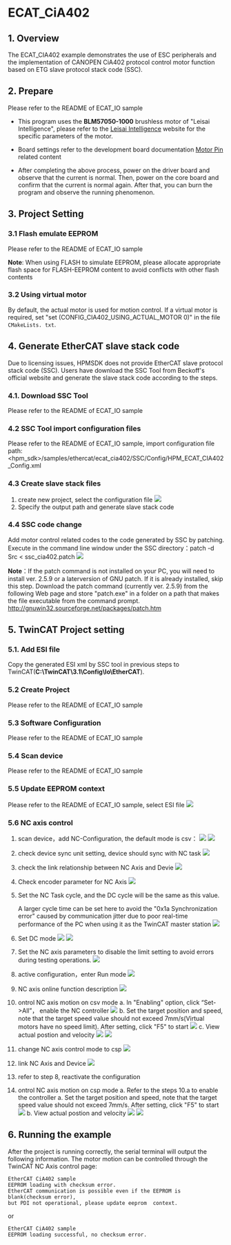 # ECAT_CiA402

## 1. Overview

The ECAT_CIA402 example demonstrates the use of ESC peripherals and the implementation of CANOPEN CiA402 protocol control motor function based on ETG slave protocol stack code (SSC).

## 2. Prepare

  Please refer to the README of ECAT_IO sample

  - This program uses the **BLM57050-1000** brushless motor of "Leisai Intelligence", please refer to the [Leisai Intelligence](https://leisai.com/) website for the specific parameters of the motor.

  - Board settings refer to the development board documentation [Motor Pin](lab_board_motor_ctrl_pin) related content

  - After completing the above process, power on the driver board and observe that the current is normal. Then, power on the core board and confirm that the current is normal again. After that, you can burn the program and observe the running phenomenon.

## 3. Project Setting

### 3.1 Flash emulate EEPROM
  Please refer to the README of ECAT_IO sample

  **Note**: When using FLASH to simulate EEPROM, please allocate appropriate flash space for FLASH-EEPROM content to avoid conflicts with other flash contents

### 3.2 Using virtual motor

  By default, the actual motor is used for motion control. If a virtual motor is required, set "set (CONFIG_CIA402_USING_ACTUAL_MOTOR 0)" in the file `CMakeLists. txt`.

## 4. Generate EtherCAT slave stack code

Due to licensing issues, HPMSDK does not provide EtherCAT slave protocol stack code (SSC). Users have download the SSC Tool from Beckoff's official website and generate the slave stack code according to the steps.

### 4.1. Download SSC Tool

  Please refer to the README of ECAT_IO sample

### 4.2 SSC Tool import configuration files
  Please refer to the README of ECAT_IO sample, import configuration file path: <hpm_sdk>/samples/ethercat/ecat_cia402/SSC/Config/HPM_ECAT_CIA402_Config.xml

### 4.3 Create slave stack files
  1. create new project, select the configuration file
  ![](doc/ssc_create_project.png)
  2. Specify the output path and generate slave stack code

### 4.4 SSC code change
  Add motor control related codes to the code generated by SSC by patching.
  Execute in the command line window under the SSC directory：patch -d Src < ssc_cia402.patch
  ![](doc/ssc_patch.png)

  **Note**：If the patch command is not installed on your PC, you will need to install ver. 2.5.9 or a laterversion of GNU patch. If it is already installed, skip this step. Download the patch command (currently ver. 2.5.9) from the following Web page and store "patch.exe" in a folder on a path that makes the file executable from the command prompt. http://gnuwin32.sourceforge.net/packages/patch.htm

## 5. TwinCAT Project setting

### 5.1. Add ESI file
  Copy the generated ESI xml by SSC tool in previous steps to TwinCAT(**C:\TwinCAT\3.1\Config\Io\EtherCAT**).

### 5.2 Create Project
  Please refer to the README of ECAT_IO sample

### 5.3 Software Configuration
  Please refer to the README of ECAT_IO sample

### 5.4 Scan device
  Please refer to the README of ECAT_IO sample

### 5.5 Update EEPROM context
  Please refer to the README of ECAT_IO sample, select ESI file
  ![](doc/twincat_eeprom_update.png)

### 5.6 NC axis control
  1. scan device，add NC-Configuration, the default mode is csv：
      ![](doc/twincat_scan_nc.png)
      ![](doc/twincat_scan_result.png)
  2. check device sync unit setting, device should sync with NC task
      ![](doc/twincat_device_sync_unit.png)
  3. check the link relationship between NC Axis and Devie
      ![](doc/twincat_nc_axis_check_link.png)
  4. Check encoder parameter for NC Axis
      ![](doc/twincat_nc_enc_parameter.png)
  5. Set the NC Task cycle, and the DC cycle will be the same as this value.

      A larger cycle time can be set here to avoid the "0x1a Synchronization error" caused by communication jitter due to poor real-time performance of the PC when using it as the TwinCAT master station
      ![](doc/twincat_nc_task_cycle.png)
  6. Set DC mode
      ![](doc/twincat_slave_dc_setting.png)
      ![](doc/twincat_device_dc_setting.png)
  7.  Set the NC axis parameters to disable the limit setting to avoid errors during testing operations.
      ![](doc/twincat_nc_axis.png)
  8. active configuration，enter Run mode
      ![](doc/twincat_active_configuration.png)
  9. NC axis online function description
      ![](doc/twincat_nc_axis_online_0.png)
  10. ontrol NC axis motion on csv mode
    a. In "Enabling" option, click “Set->All”， enable the NC controller
      ![](doc/twincat_nc_axis_enable.png)
    b. Set the target position and speed, note that the target speed value should not exceed 7mm/s(Virtual motors have no speed limit). After setting, click "F5" to start
      ![](doc/twincat_nc_axis_setting.png)
    c. View actual postion and velocity
      ![](doc/twincat_nc_axis_csv_run.png)
      ![](doc/twincat_nc_axis_csv_stop.png)
  11. change NC axis control mode to csp
    ![](doc/twincat_slave_cfg_to_csp.png)
  12. link NC Axis and Device
    ![](doc/twincat_nc_axis_link.png)
  13. refer to step 8, reactivate the configuration
  14. ontrol NC axis motion on csp mode
    a. Refer to the steps 10.a to enable the controller
    a. Set the target position and speed, note that the target speed value should not exceed 7mm/s. After setting, click "F5" to start
      ![](doc/twincat_nc_axis_csp_setting.png)
    b. View actual postion and velocity
      ![](doc/twincat_nc_axis_csp_run.png)
      ![](doc/twincat_nc_axis_csp_stop.png)


## 6. Running the example

After the project is running correctly, the serial terminal will output the following information. The motor motion can be controlled through the TwinCAT NC Axis control page:
```console
EtherCAT CiA402 sample
EEPROM loading with checksum error.
EtherCAT communication is possible even if the EEPROM is blank(checksum error),
but PDI not operational, please update eeprom  context.
```
or
```console
EtherCAT CiA402 sample
EEPROM loading successful, no checksum error.
```


























